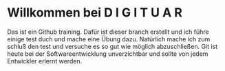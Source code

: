 # Willkommen bei D I G I T U A R

Das ist ein Github training. Dafür ist dieser branch erstellt und ich führe einige test duch und mache eine Übung dazu. 
Natürlich mache ich zum schluß den test und versuche es so gut wie möglich abzuschließen. Git ist heute bei der Softwareentwicklung unverzichtbar und sollte
von jedem Entwickler erlernt werden. 
